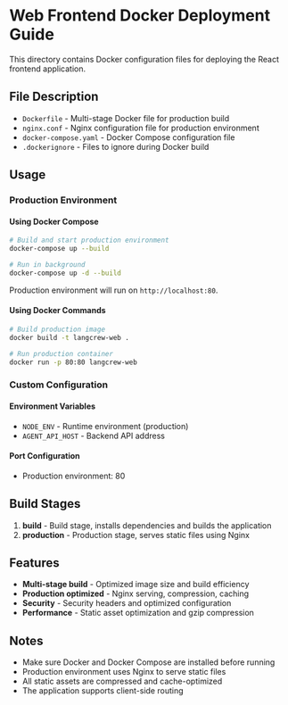 # Web Frontend Docker Deployment Guide

This directory contains Docker configuration files for deploying the React frontend application.

## File Description

- `Dockerfile` - Multi-stage Docker file for production build
- `nginx.conf` - Nginx configuration file for production environment
- `docker-compose.yaml` - Docker Compose configuration file
- `.dockerignore` - Files to ignore during Docker build

## Usage

### Production Environment

#### Using Docker Compose

```bash
# Build and start production environment
docker-compose up --build

# Run in background
docker-compose up -d --build
```

Production environment will run on `http://localhost:80`.

#### Using Docker Commands

```bash
# Build production image
docker build -t langcrew-web .

# Run production container
docker run -p 80:80 langcrew-web
```

### Custom Configuration

#### Environment Variables

- `NODE_ENV` - Runtime environment (production)
- `AGENT_API_HOST` - Backend API address

#### Port Configuration

- Production environment: 80

## Build Stages

1. **build** - Build stage, installs dependencies and builds the application
2. **production** - Production stage, serves static files using Nginx

## Features

- **Multi-stage build** - Optimized image size and build efficiency
- **Production optimized** - Nginx serving, compression, caching
- **Security** - Security headers and optimized configuration
- **Performance** - Static asset optimization and gzip compression

## Notes

- Make sure Docker and Docker Compose are installed before running
- Production environment uses Nginx to serve static files
- All static assets are compressed and cache-optimized
- The application supports client-side routing
